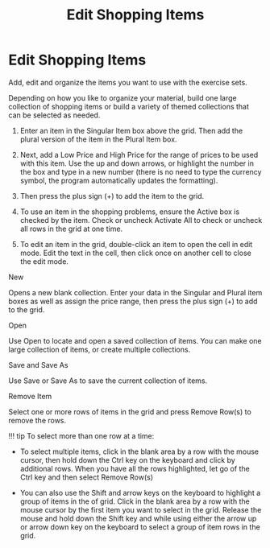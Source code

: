 ﻿---
title: Edit Shopping Items
category: reference
---

# Edit Shopping Items

Add, edit and organize the items you want to use with the exercise sets.

Depending on how you like to organize your material, build one large collection of shopping items or build a variety of themed collections that can be selected as needed.

1. Enter an item in the Singular Item box above the grid. Then add the plural version of the item in the Plural Item box.

2. Next, add a Low Price and High Price for the range of prices to be used with this item. Use the up and down arrows, or highlight the number in the box and type in a new number (there is no need to type the currency symbol, the program automatically updates the formatting).

3. Then press the plus sign (+) to add the item to the grid.

4. To use an item in the shopping problems, ensure the Active box is checked by the item. Check or uncheck Activate All to check or uncheck all rows in the grid at one time.

5. To edit an item in the grid, double-click an item to open the cell in edit mode. Edit the text in the cell, then click once on another cell to close the edit mode.

New

Opens a new blank collection. Enter your data in the Singular and Plural item boxes as well as assign the price range, then press the plus sign (+) to add to the grid.

Open

Use Open to locate and open a saved collection of items. You can make one large collection of items, or create multiple collections.

Save and Save As

Use Save or Save As to save the current collection of items.

Remove Item

Select one or more rows of items in the grid and press Remove Row(s) to remove the rows.

!!! tip
    To select more than one row at a time:

- To select multiple items, click in the blank area by a row with the mouse cursor, then hold down the Ctrl key on the keyboard and click by additional rows. When you have all the rows highlighted, let go of the Ctrl key and then select Remove Row(s)

- You can also use the Shift and arrow keys on the keyboard to highlight a group of items in the of grid. Click in the blank area by a row with the mouse cursor by the first item you want to select in the grid. Release the mouse and hold down the Shift key and while using either the arrow up or arrow down key on the keyboard to select a group of item rows in the grid.
